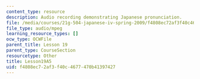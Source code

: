 ```yaml
---
content_type: resource
description: Audio recording demonstrating Japanese pronunciation.
file: /media/courses/21g-504-japanese-iv-spring-2009/f4808ec72af3f40c4677470b41397427_Lesson19A5.mp3
file_type: audio/mpeg
learning_resource_types: []
ocw_type: OCWFile
parent_title: Lesson 19
parent_type: CourseSection
resourcetype: Other
title: Lesson19A5
uid: f4808ec7-2af3-f40c-4677-470b41397427
---
```

